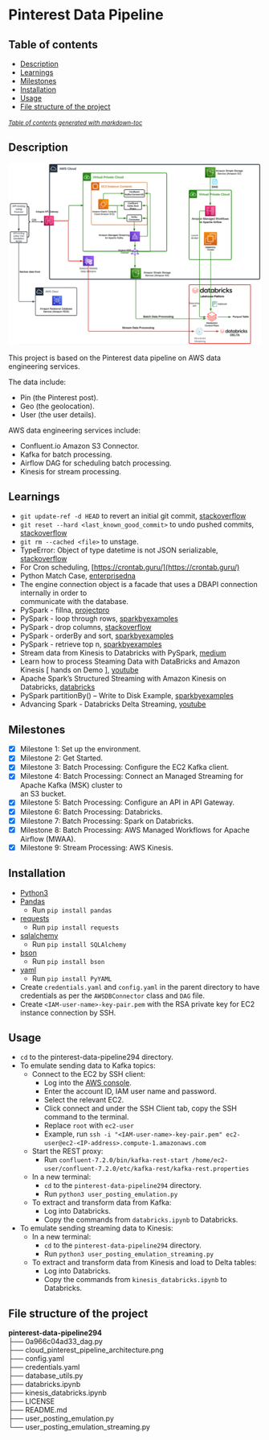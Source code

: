 # Pinterest Data Pipeline

## Table of contents

* [Description](#description)
* [Learnings](#learnings)
* [Milestones](#milestones)
* [Installation](#installation)
* [Usage](#usage)
* [File structure of the project](#file-structure-of-the-project)

<small><i><a href='http://ecotrust-canada.github.io/markdown-toc/'>
    Table of contents generated with markdown-toc
</a></i></small>

## Description

![Cloud Pinterest Pipeline Architecture](cloud_pinterest_pipeline_architecture.png)

This project is based on the Pinterest data pipeline on AWS data engineering services.

The data include:
- Pin (the Pinterest post).
- Geo (the geolocation).
- User (the user details).

AWS data engineering services include:
- Confluent.io Amazon S3 Connector.
- Kafka for batch processing.
- Airflow DAG for scheduling batch processing.
- Kinesis for stream processing.

## Learnings

- `git update-ref -d HEAD` to revert an initial git commit, [stackoverflow](https://stackoverflow.com/questions/6632191/how-to-revert-initial-git-commit)
- `git reset --hard <last_known_good_commit>` to undo pushed commits, [stackoverflow](https://stackoverflow.com/questions/22682870/how-can-i-undo-pushed-commits-using-git)
- `git rm --cached <file>` to unstage.
- TypeError: Object of type datetime is not JSON serializable, [stackoverflow](https://stackoverflow.com/questions/11875770/how-can-i-overcome-datetime-datetime-not-json-serializable)
- For Cron scheduling, [https://crontab.guru/](https://crontab.guru/)
- Python Match Case, [enterprisedna](https://blog.enterprisedna.co/python-match-case/)
- The engine connection object is a facade that uses a DBAPI connection internally in order to  
  communicate with the database.
- PySpark - fillna, [projectpro](https://www.projectpro.io/recipes/explain-fillna-and-fill-functions-pyspark-databricks)
- PySpark - loop through rows, [sparkbyexamples](https://sparkbyexamples.com/pyspark/pyspark-loop-iterate-through-rows-in-dataframe/)
- PySpark - drop columns, [stackoverflow](https://stackoverflow.com/questions/29600673/how-to-delete-columns-in-pyspark-dataframe)
- PySpark - orderBy and sort, [sparkbyexamples](https://sparkbyexamples.com/pyspark/pyspark-orderby-and-sort-explained/)
- PySpark - retrieve top n, [sparkbyexamples](https://sparkbyexamples.com/pyspark/pyspark-retrieve-top-n-from-each-group-of-dataframe/)
- Stream data from Kinesis to Databricks with PySpark, [medium](https://medium.com/road-to-data-engineering/stream-data-from-kinesis-to-databricks-with-pyspark-813c516b4233)
- Learn how to process Steaming Data with DataBricks and Amazon Kinesis [ hands on Demo ], [youtube](https://www.youtube.com/watch?v=2s08mk6vfDk)
- Apache Spark’s Structured Streaming with Amazon Kinesis on Databricks, [databricks](https://www.databricks.com/blog/2017/08/09/apache-sparks-structured-streaming-with-amazon-kinesis-on-databricks.html)
- PySpark partitionBy() – Write to Disk Example, [sparkbyexamples](https://sparkbyexamples.com/pyspark/pyspark-partitionby-example/)
- Advancing Spark - Databricks Delta Streaming, [youtube](https://www.youtube.com/watch?v=-OQGEc09xbY)

## Milestones

- [x] Milestone 1: Set up the environment.
- [x] Milestone 2: Get Started.
- [x] Milestone 3: Batch Processing: Configure the EC2 Kafka client.
- [x] Milestone 4: Batch Processing: Connect an Managed Streaming for Apache Kafka (MSK) cluster to  
                                     an S3 bucket.
- [x] Milestone 5: Batch Processing: Configure an API in API Gateway.
- [x] Milestone 6: Batch Processing: Databricks.
- [x] Milestone 7: Batch Processing: Spark on Databricks.
- [x] Milestone 8: Batch Processing: AWS Managed Workflows for Apache Airflow (MWAA).
- [x] Milestone 9: Stream Processing: AWS Kinesis.

## Installation

- [Python3](https://www.python.org/downloads/)
- [Pandas](https://pandas.pydata.org/docs/getting_started/install.html)
    - Run `pip install pandas`
- [requests](https://pypi.org/project/requests/)
    - Run `pip install requests`
- [sqlalchemy](https://pypi.org/project/SQLAlchemy/)
    - Run `pip install SQLAlchemy`
- [bson](https://pypi.org/project/bson/)
    - Run `pip install bson`
- [yaml](https://pypi.org/project/PyYAML/)
    - Run `pip install PyYAML`
- Create `credentials.yaml` and `config.yaml` in the parent directory to have credentials as per the 
`AWSDBConnector` class and `DAG` file.
- Create `<IAM-user-name>-key-pair.pem` with the RSA private key for EC2 instance connection by SSH.

## Usage
- `cd` to the pinterest-data-pipeline294 directory.
- To emulate sending data to Kafka topics:
    - Connect to the EC2 by SSH client:
        - Log into the [AWS console](https://aws.amazon.com/).
        - Enter the account ID, IAM user name and password.
        - Select the relevant EC2.
        - Click connect and under the SSH Client tab, copy the SSH command to the terminal.
        - Replace `root` with `ec2-user`
        - Example, run `ssh -i "<IAM-user-name>-key-pair.pem" ec2-user@ec2-<IP-address>.compute-1.amazonaws.com`
    - Start the REST proxy:
        - Run `confluent-7.2.0/bin/kafka-rest-start /home/ec2-user/confluent-7.2.0/etc/kafka-rest/kafka-rest.properties`
    - In a new terminal:
        - `cd` to the `pinterest-data-pipeline294` directory.
        - Run `python3 user_posting_emulation.py`
    - To extract and transform data from Kafka:
        - Log into Databricks.
        - Copy the commands from `databricks.ipynb` to Databricks.
- To emulate sending streaming data to Kinesis:
    - In a new terminal:
        - `cd` to the `pinterest-data-pipeline294` directory.
        - Run `python3 user_posting_emulation_streaming.py`
    - To extract and transform data from Kinesis and load to Delta tables:
        - Log into Databricks.
        - Copy the commands from `kinesis_databricks.ipynb` to Databricks.

## File structure of the project

**pinterest-data-pipeline294**  
├── 0a966c04ad33_dag.py  
├── cloud_pinterest_pipeline_architecture.png  
├── config.yaml  
├── credentials.yaml  
├── database_utils.py  
├── databricks.ipynb  
├── kinesis_databricks.ipynb  
├── LICENSE  
├── README.md  
├── user_posting_emulation.py  
└── user_posting_emulation_streaming.py  